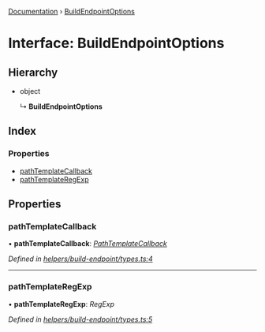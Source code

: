 [Documentation](../README.md) › [BuildEndpointOptions](buildendpointoptions.md)

# Interface: BuildEndpointOptions

## Hierarchy

* object

  ↳ **BuildEndpointOptions**

## Index

### Properties

* [pathTemplateCallback](buildendpointoptions.md#pathtemplatecallback)
* [pathTemplateRegExp](buildendpointoptions.md#pathtemplateregexp)

## Properties

###  pathTemplateCallback

• **pathTemplateCallback**: *[PathTemplateCallback](../README.md#pathtemplatecallback)*

*Defined in [helpers/build-endpoint/types.ts:4](https://github.com/dylanaubrey/getta/blob/ec4d4b8/src/helpers/build-endpoint/types.ts#L4)*

___

###  pathTemplateRegExp

• **pathTemplateRegExp**: *RegExp*

*Defined in [helpers/build-endpoint/types.ts:5](https://github.com/dylanaubrey/getta/blob/ec4d4b8/src/helpers/build-endpoint/types.ts#L5)*
